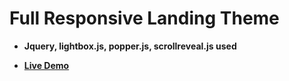 # Full Responsive Landing Theme

* **Jquery, lightbox.js, popper.js, scrollreveal.js used**

* **[Live Demo](https://mehmetaydar01.github.io/Full-Responsive-Landing-Theme/)**
